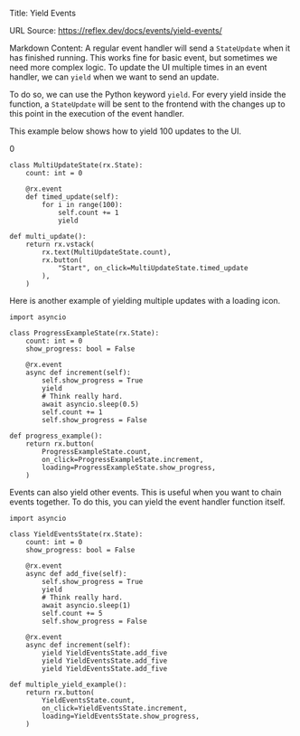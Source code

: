 Title: Yield Events

URL Source: https://reflex.dev/docs/events/yield-events/

Markdown Content:
A regular event handler will send a `StateUpdate` when it has finished running. This works fine for basic event, but sometimes we need more complex logic. To update the UI multiple times in an event handler, we can `yield` when we want to send an update.

To do so, we can use the Python keyword `yield`. For every yield inside the function, a `StateUpdate` will be sent to the frontend with the changes up to this point in the execution of the event handler.

This example below shows how to yield 100 updates to the UI.

0

```
class MultiUpdateState(rx.State):
    count: int = 0

    @rx.event
    def timed_update(self):
        for i in range(100):
            self.count += 1
            yield

def multi_update():
    return rx.vstack(
        rx.text(MultiUpdateState.count),
        rx.button(
            "Start", on_click=MultiUpdateState.timed_update
        ),
    )
```

Here is another example of yielding multiple updates with a loading icon.

```
import asyncio

class ProgressExampleState(rx.State):
    count: int = 0
    show_progress: bool = False

    @rx.event
    async def increment(self):
        self.show_progress = True
        yield
        # Think really hard.
        await asyncio.sleep(0.5)
        self.count += 1
        self.show_progress = False

def progress_example():
    return rx.button(
        ProgressExampleState.count,
        on_click=ProgressExampleState.increment,
        loading=ProgressExampleState.show_progress,
    )
```

Events can also yield other events. This is useful when you want to chain events together. To do this, you can yield the event handler function itself.

```
import asyncio

class YieldEventsState(rx.State):
    count: int = 0
    show_progress: bool = False

    @rx.event
    async def add_five(self):
        self.show_progress = True
        yield
        # Think really hard.
        await asyncio.sleep(1)
        self.count += 5
        self.show_progress = False

    @rx.event
    async def increment(self):
        yield YieldEventsState.add_five
        yield YieldEventsState.add_five
        yield YieldEventsState.add_five

def multiple_yield_example():
    return rx.button(
        YieldEventsState.count,
        on_click=YieldEventsState.increment,
        loading=YieldEventsState.show_progress,
    )
```
